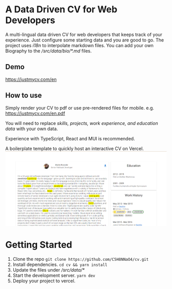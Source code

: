 # A Data Driven CV for Web Developers

A multi-lingual data driven CV for web developers that keeps track of your experience. Just configure some starting data and you are good to go. The project uses _i18n_ to interpolate markdown files. You can add your own Biography to the _/src/data/bio/\*.md_ files.

## Demo

https://justmycv.com/en

## How to use

Simply render your CV to pdf or use pre-rendered files for mobile. e.g. https://justmycv.com/en.pdf

You will need to replace _skills, projects, work experience, and education data_ with your own data.

Experience with TypeScript, React and MUI is recommended.

A boilerplate template to quickly host an interactive CV on Vercel.
![alt text](public/ss.png 'Screenshot')

# Getting Started

1. Clone the repo `git clone https://github.com/C5H8NNaO4/cv.git`
2. Install dependencies. `cd cv && yarn install`
3. Update the files under _/src/data/\*_
4. Start the development server. `yarn dev`
5. Deploy your project to vercel.

